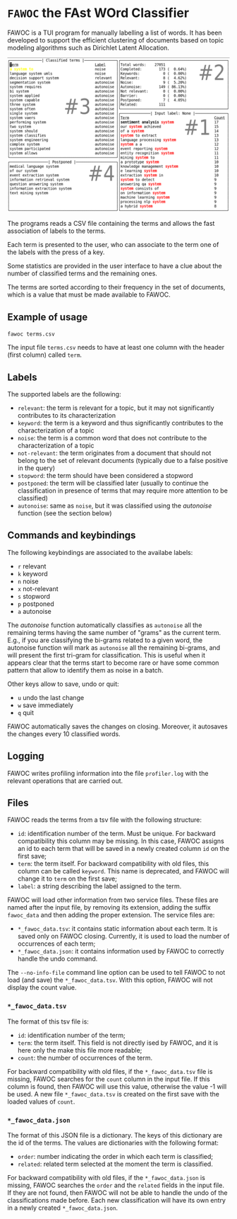 # `FAWOC` the FAst WOrd Classifier

FAWOC is a TUI program for manually labelling a list of words.
It has been developed to support the efficient clustering of documents based on topic modeling algorithms such as Dirichlet Latent Allocation.

![](screenshot-fawoc-edit.png)

The programs reads a CSV file containing the terms and allows the fast association of labels to the terms.

Each term is presented to the user, who can associate to the term one of the labels with the press of a key.

Some statistics are provided in the user interface to have a clue about the number of classified terms and the remaining ones.

The terms are sorted according to their frequency in the set of documents, which is a value that must be made available to FAWOC.

## Example of usage

```
fawoc terms.csv
```

The input file `terms.csv` needs to have at least one column with the header (first column) called `term`.

## Labels

The supported labels are the following:

* `relevant`: the term is relevant for a topic, but it may not significantly contributes to its characterization
* `keyword`: the term is a keyword and thus significantly contributes to the characterization of a topic
* `noise`: the term is a common word that does not contribute to the characterization of a topic
* `not-relevant`: the term originates from a document that should not belong to the set of relevant documents (typically due to a false positive in the query)
* `stopword`: the term should have been considered a stopword
* `postponed`: the term will be classified later (usually to continue the classification in presence of terms that may require more attention to be classified)
* `autonoise`: same as `noise`, but it was classified using the _autonoise_ function (see the section below)

## Commands and keybindings

The following keybindings are associated to the availabe labels:

* `r` relevant
* `k` keyword
* `n` noise
* `x` not-relevant
* `s` stopword
* `p` postponed
* `a` autonoise

The _autonoise_ function automatically classifies as `autonoise` all the remaining terms having the same number of "grams" as the current term.
E.g., if you are classifying the bi-grams related to a given word, the autonoise function will mark as `autonoise` all the remaining bi-grams, and will present the first tri-gram for classification.
This is useful when it appears clear that the terms start to become rare or have some common pattern that allow to identify them as noise in a batch.

Other keys allow to save, undo or quit:

* `u` undo the last change
* `w` save immediately
* `q` quit

FAWOC automatically saves the changes on closing.
Moreover, it autosaves the changes every 10 classified words.

## Logging

FAWOC writes profiling information into the file `profiler.log` with the relevant operations that are carried out.

## Files

FAWOC reads the terms from a tsv file with the following structure:

* `id`: identification number of the term. Must be unique. For backward compatibility this column may be missing. In this case, FAWOC assigns an id to each term that will be saved in a newly created column `id` on the first save;
* `term`: the term itself. For backward compatibility with old files, this column can be called `keyword`. This name is deprecated, and FAWOC will change it to `term` on the first save;
* `label`: a string describing the label assigned to the term.

FAWOC will load other information from two service files.
These files are named after the input file, by removing its extension, adding the suffix `fawoc_data` and then adding the proper extension.
The service files are:

* `*_fawoc_data.tsv`: it contains static information about each term. It is saved only on FAWOC closing. Currently, it is used to load the number of occurrences of each term;
* `*_fawoc_data.json`: it contains information used by FAWOC to correctly handle the undo command.

The `--no-info-file` command line option can be used to tell FAWOC to not load (and save) the `*_fawoc_data.tsv`.
With this option, FAWOC will not display the count value.

### `*_fawoc_data.tsv`

The format of this tsv file is:

* `id`: identification number of the term;
* `term`: the term itself. This field is not directly ised by FAWOC, and it is here only the make this file more readable;
* `count`: the number of occurrences of the term.

For backward compatibility with old files, if the `*_fawoc_data.tsv` file is missing, FAWOC searches for the `count` column in the input file.
If this column is found, then FAWOC will use this value, otherwise the value -1 will be used.
A new file `*_fawoc_data.tsv` is created on the first save with the loaded values of `count`.

### `*_fawoc_data.json`

The format of this JSON file is a dictionary.
The keys of this dictionary are the id of the terms.
The values are dictionaries with the following format:

* `order`: number indicating the order in which each term is classified;
* `related`: related term selected at the moment the term is classified.

For backward compatibility with old files, if the `*_fawoc_data.json` is missing, FAWOC searches the `order` and the `related` fields in the input file.
If they are not found, then FAWOC will not be able to handle the undo of the classifications made before.
Each new classification will have its own entry in a newly created `*_fawoc_data.json`.
